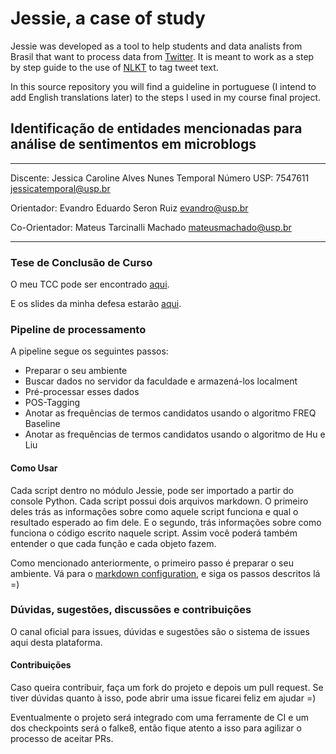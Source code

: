 # Jessie, a case of study

Jessie was developed as a tool to help students and data analists from Brasil that want to
process data from [Twitter](https://twitter.com/). It is meant to work as a
step by step guide to the use of [NLKT](http://nltk.org/) to tag tweet text.

In this source repository you will find a guideline in portuguese (I intend to add
English translations later) to the steps I used in my course final project.


## Identificação de entidades mencionadas para análise de sentimentos em microblogs
---

Discente: Jessica Caroline Alves Nunes Temporal
Número USP: 7547611
jessicatemporal@usp.br

Orientador: Evandro Eduardo Seron Ruiz
evandro@usp.br

Co-Orientador: Mateus Tarcinalli Machado
mateusmachado@usp.br

---

### Tese de Conclusão de Curso

O meu TCC pode ser encontrado [aqui](https://drive.google.com/open?id=0BxeG4Yg1C3hHOXZ1T1JSazY1VGs).

E os slides da minha defesa estarão [aqui](http://jtemporal.github.io/jessie/).

### Pipeline de processamento

A pipeline segue os seguintes passos:

 - Preparar o seu ambiente
 - Buscar dados no servidor da faculdade e armazená-los localment
 - Pré-processar esses dados
 - POS-Tagging
 - Anotar as frequências de termos candidatos usando o algoritmo FREQ Baseline
 - Anotar as frequências de termos candidatos usando o algoritmo de Hu e Liu

#### Como Usar

Cada script dentro no módulo Jessie, pode ser importado a partir do console
Python. Cada script possui dois arquivos markdown. O primeiro deles trás
as informações sobre como aquele script funciona e qual o resultado esperado
ao fim dele. E o segundo, trás informações sobre como funciona o código escrito
naquele script. Assim você poderá também entender o que cada função e cada objeto
fazem.

Como mencionado anteriormente, o primeiro passo é preparar o seu ambiente. Vá para
o [markdown configuration](https://github.com/jtemporal/jessie/blob/master/configuration.md),
e siga os passos descritos lá =)

### Dúvidas, sugestões, discussões e contribuições

O canal oficial para issues, dúvidas e sugestões são o sistema de issues aqui
desta plataforma.

#### Contribuições
Caso queira contribuir, faça um fork do projeto e depois um pull request.
Se tiver dúvidas quanto à isso, pode abrir uma issue ficarei feliz em ajudar =)

Eventualmente o projeto será integrado com uma ferramente de CI e um dos
checkpoints será o falke8, então fique atento a isso para agilizar o processo
de aceitar PRs.
